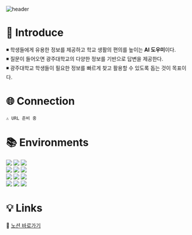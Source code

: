![header](https://capsule-render.vercel.app/api?type=venom&color=074e2e&height=200&section=header&text=GU%20Bot&fontSize=45&fontColor=ffffff)
# 📝 Introduce
◾ 학생들에게 유용한 정보를 제공하고 학교 생활의 편의를 높이는 **AI 도우미**이다.  
◾ 질문이 들어오면 광주대학교의 다양한 정보를 기반으로 답변을 제공한다.  
◾ 광주대학교 학생들이 필요한 정보를 빠르게 찾고 활용할 수 있도록 돕는 것이 목표이다.
# 🌐 Connection
    ⚠️ URL 준비 중
# 📚 Environments  
<div align=left>  
  <img src="https://img.shields.io/badge/html5-E34F26?style=for-the-badge&logo=html5&logoColor=white"> 
  <img src="https://img.shields.io/badge/css3-1572B6?style=for-the-badge&logo=css3&logoColor=white"> 
  <img src="https://img.shields.io/badge/javascript-F7DF1E?style=for-the-badge&logo=javascript&logoColor=black"> 
  <br>

  <img src="https://img.shields.io/badge/linux-FCC624?style=for-the-badge&logo=linux&logoColor=black"> 
  <img src="https://img.shields.io/badge/mysql-4479A1?style=for-the-badge&logo=mysql&logoColor=white"> 
  <img src="https://img.shields.io/badge/meta_llama_3-0467DF?style=for-the-badge&logo=meta&logoColor=white"> 
  <br>

  <img src="https://img.shields.io/badge/react-61DAFB?style=for-the-badge&logo=react&logoColor=black"> 
  <img src="https://img.shields.io/badge/react_native-61DAFB?style=for-the-badge&logo=react&logoColor=black"> 
  <img src="https://img.shields.io/badge/spring-6DB33F?style=for-the-badge&logo=spring&logoColor=white"> 
  <br>
  
  <img src="https://img.shields.io/badge/github-181717?style=for-the-badge&logo=github&logoColor=white">
  <img src="https://img.shields.io/badge/git-F05032?style=for-the-badge&logo=git&logoColor=white">  
  <a href='https://www.notion.so/ea582f54100d4384aa9473572ab7e46f'><img src="https://img.shields.io/badge/notion-000000?style=for-the-badge&logo=notion&logoColor=white"></a>
  <br>
</div>
  
# 💡 Links
🔗 [노션 바로가기](https://www.notion.so/134dbc6b2dc88080ae3df3fba85b21f8)  
